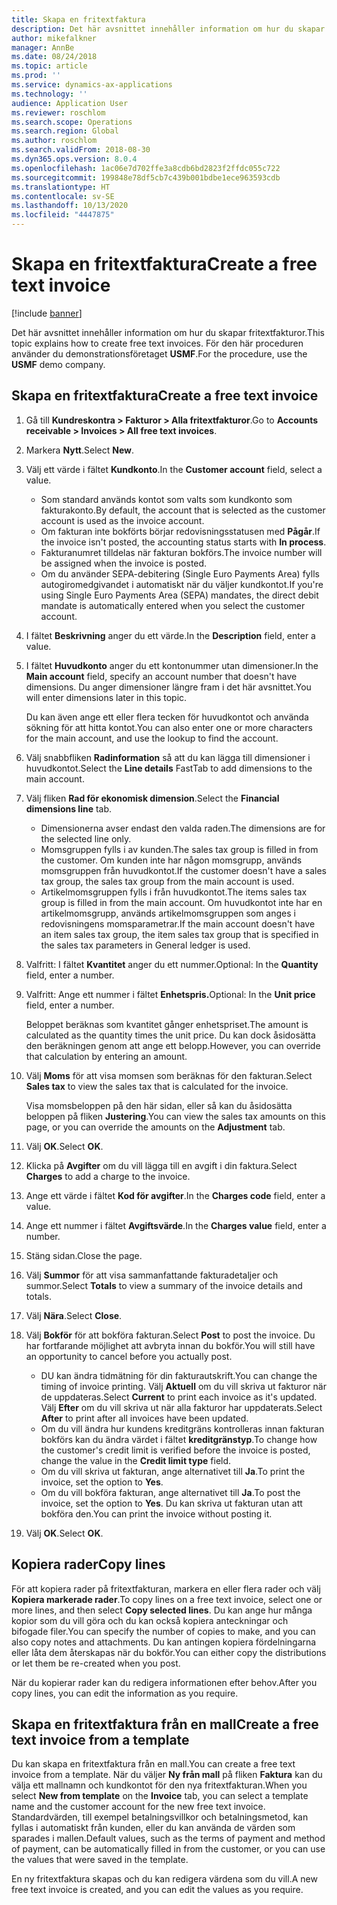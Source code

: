 ```yaml
---
title: Skapa en fritextfaktura
description: Det här avsnittet innehåller information om hur du skapar fritextfakturor.
author: mikefalkner
manager: AnnBe
ms.date: 08/24/2018
ms.topic: article
ms.prod: ''
ms.service: dynamics-ax-applications
ms.technology: ''
audience: Application User
ms.reviewer: roschlom
ms.search.scope: Operations
ms.search.region: Global
ms.author: roschlom
ms.search.validFrom: 2018-08-30
ms.dyn365.ops.version: 8.0.4
ms.openlocfilehash: 1ac06e7d702ffe3a8cdb6bd2823f2ffdc055c722
ms.sourcegitcommit: 199848e78df5cb7c439b001bdbe1ece963593cdb
ms.translationtype: HT
ms.contentlocale: sv-SE
ms.lasthandoff: 10/13/2020
ms.locfileid: "4447875"
---
```

# <a name="create-a-free-text-invoice"></a><span data-ttu-id="126e5-103">Skapa en fritextfaktura</span><span class="sxs-lookup"><span data-stu-id="126e5-103">Create a free text invoice</span></span>

[!include [banner](../includes/banner.md)]

<span data-ttu-id="126e5-104">Det här avsnittet innehåller information om hur du skapar fritextfakturor.</span><span class="sxs-lookup"><span data-stu-id="126e5-104">This topic explains how to create free text invoices.</span></span> <span data-ttu-id="126e5-105">För den här proceduren använder du demonstrationsföretaget **USMF**.</span><span class="sxs-lookup"><span data-stu-id="126e5-105">For the procedure, use the **USMF** demo company.</span></span>

## <a name="create-a-free-text-invoice"></a><span data-ttu-id="126e5-106">Skapa en fritextfaktura</span><span class="sxs-lookup"><span data-stu-id="126e5-106">Create a free text invoice</span></span>

1. <span data-ttu-id="126e5-107">Gå till **Kundreskontra \> Fakturor \> Alla fritextfakturor**.</span><span class="sxs-lookup"><span data-stu-id="126e5-107">Go to **Accounts receivable \> Invoices \> All free text invoices**.</span></span>
2. <span data-ttu-id="126e5-108">Markera **Nytt**.</span><span class="sxs-lookup"><span data-stu-id="126e5-108">Select **New**.</span></span>
3. <span data-ttu-id="126e5-109">Välj ett värde i fältet **Kundkonto**.</span><span class="sxs-lookup"><span data-stu-id="126e5-109">In the **Customer account** field, select a value.</span></span>

    * <span data-ttu-id="126e5-110">Som standard används kontot som valts som kundkonto som fakturakonto.</span><span class="sxs-lookup"><span data-stu-id="126e5-110">By default, the account that is selected as the customer account is used as the invoice account.</span></span>
    * <span data-ttu-id="126e5-111">Om fakturan inte bokförts börjar redovisningsstatusen med **Pågår**.</span><span class="sxs-lookup"><span data-stu-id="126e5-111">If the invoice isn't posted, the accounting status starts with **In process**.</span></span>
    * <span data-ttu-id="126e5-112">Fakturanumret tilldelas när fakturan bokförs.</span><span class="sxs-lookup"><span data-stu-id="126e5-112">The invoice number will be assigned when the invoice is posted.</span></span>
    * <span data-ttu-id="126e5-113">Om du använder SEPA-debitering (Single Euro Payments Area) fylls autogiromedgivandet i automatiskt när du väljer kundkontot.</span><span class="sxs-lookup"><span data-stu-id="126e5-113">If you're using Single Euro Payments Area (SEPA) mandates, the direct debit mandate is automatically entered when you select the customer account.</span></span>

4. <span data-ttu-id="126e5-114">I fältet **Beskrivning** anger du ett värde.</span><span class="sxs-lookup"><span data-stu-id="126e5-114">In the **Description** field, enter a value.</span></span>
5. <span data-ttu-id="126e5-115">I fältet **Huvudkonto** anger du ett kontonummer utan dimensioner.</span><span class="sxs-lookup"><span data-stu-id="126e5-115">In the **Main account** field, specify an account number that doesn't have dimensions.</span></span> <span data-ttu-id="126e5-116">Du anger dimensioner längre fram i det här avsnittet.</span><span class="sxs-lookup"><span data-stu-id="126e5-116">You will enter dimensions later in this topic.</span></span>

    <span data-ttu-id="126e5-117">Du kan även ange ett eller flera tecken för huvudkontot och använda sökning för att hitta kontot.</span><span class="sxs-lookup"><span data-stu-id="126e5-117">You can also enter one or more characters for the main account, and use the lookup to find the account.</span></span>

6. <span data-ttu-id="126e5-118">Välj snabbfliken **Radinformation** så att du kan lägga till dimensioner i huvudkontot.</span><span class="sxs-lookup"><span data-stu-id="126e5-118">Select the **Line details** FastTab to add dimensions to the main account.</span></span>
7. <span data-ttu-id="126e5-119">Välj fliken **Rad för ekonomisk dimension**.</span><span class="sxs-lookup"><span data-stu-id="126e5-119">Select the **Financial dimensions line** tab.</span></span>

    * <span data-ttu-id="126e5-120">Dimensionerna avser endast den valda raden.</span><span class="sxs-lookup"><span data-stu-id="126e5-120">The dimensions are for the selected line only.</span></span>
    * <span data-ttu-id="126e5-121">Momsgruppen fylls i av kunden.</span><span class="sxs-lookup"><span data-stu-id="126e5-121">The sales tax group is filled in from the customer.</span></span> <span data-ttu-id="126e5-122">Om kunden inte har någon momsgrupp, används momsgruppen från huvudkontot.</span><span class="sxs-lookup"><span data-stu-id="126e5-122">If the customer doesn't have a sales tax group, the sales tax group from the main account is used.</span></span>
    * <span data-ttu-id="126e5-123">Artikelmomsgruppen fylls i från huvudkontot.</span><span class="sxs-lookup"><span data-stu-id="126e5-123">The items sales tax group is filled in from the main account.</span></span> <span data-ttu-id="126e5-124">Om huvudkontot inte har en artikelmomsgrupp, används artikelmomsgruppen som anges i redovisningens momsparametrar.</span><span class="sxs-lookup"><span data-stu-id="126e5-124">If the main account doesn't have an item sales tax group, the item sales tax group that is specified in the sales tax parameters in General ledger is used.</span></span>

8. <span data-ttu-id="126e5-125">Valfritt: I fältet **Kvantitet** anger du ett nummer.</span><span class="sxs-lookup"><span data-stu-id="126e5-125">Optional: In the **Quantity** field, enter a number.</span></span>
9. <span data-ttu-id="126e5-126">Valfritt: Ange ett nummer i fältet **Enhetspris.**</span><span class="sxs-lookup"><span data-stu-id="126e5-126">Optional: In the **Unit price** field, enter a number.</span></span>

    <span data-ttu-id="126e5-127">Beloppet beräknas som kvantitet gånger enhetspriset.</span><span class="sxs-lookup"><span data-stu-id="126e5-127">The amount is calculated as the quantity times the unit price.</span></span> <span data-ttu-id="126e5-128">Du kan dock åsidosätta den beräkningen genom att ange ett belopp.</span><span class="sxs-lookup"><span data-stu-id="126e5-128">However, you can override that calculation by entering an amount.</span></span>

10. <span data-ttu-id="126e5-129">Välj **Moms** för att visa momsen som beräknas för den fakturan.</span><span class="sxs-lookup"><span data-stu-id="126e5-129">Select **Sales tax** to view the sales tax that is calculated for the invoice.</span></span>

    <span data-ttu-id="126e5-130">Visa momsbeloppen på den här sidan, eller så kan du åsidosätta beloppen på fliken **Justering**.</span><span class="sxs-lookup"><span data-stu-id="126e5-130">You can view the sales tax amounts on this page, or you can override the amounts on the **Adjustment** tab.</span></span>

11. <span data-ttu-id="126e5-131">Välj **OK**.</span><span class="sxs-lookup"><span data-stu-id="126e5-131">Select **OK**.</span></span>
12. <span data-ttu-id="126e5-132">Klicka på **Avgifter** om du vill lägga till en avgift i din faktura.</span><span class="sxs-lookup"><span data-stu-id="126e5-132">Select **Charges** to add a charge to the invoice.</span></span>
13. <span data-ttu-id="126e5-133">Ange ett värde i fältet **Kod för avgifter**.</span><span class="sxs-lookup"><span data-stu-id="126e5-133">In the **Charges code** field, enter a value.</span></span>
14. <span data-ttu-id="126e5-134">Ange ett nummer i fältet **Avgiftsvärde**.</span><span class="sxs-lookup"><span data-stu-id="126e5-134">In the **Charges value** field, enter a number.</span></span>
15. <span data-ttu-id="126e5-135">Stäng sidan.</span><span class="sxs-lookup"><span data-stu-id="126e5-135">Close the page.</span></span>
16. <span data-ttu-id="126e5-136">Välj **Summor** för att visa sammanfattande fakturadetaljer och summor.</span><span class="sxs-lookup"><span data-stu-id="126e5-136">Select **Totals** to view a summary of the invoice details and totals.</span></span>
17. <span data-ttu-id="126e5-137">Välj **Nära**.</span><span class="sxs-lookup"><span data-stu-id="126e5-137">Select **Close**.</span></span>
18. <span data-ttu-id="126e5-138">Välj **Bokför** för att bokföra fakturan.</span><span class="sxs-lookup"><span data-stu-id="126e5-138">Select **Post** to post the invoice.</span></span> <span data-ttu-id="126e5-139">Du har fortfarande möjlighet att avbryta innan du bokför.</span><span class="sxs-lookup"><span data-stu-id="126e5-139">You will still have an opportunity to cancel before you actually post.</span></span>

    * <span data-ttu-id="126e5-140">DU kan ändra tidmätning för din fakturautskrift.</span><span class="sxs-lookup"><span data-stu-id="126e5-140">You can change the timing of invoice printing.</span></span> <span data-ttu-id="126e5-141">Välj **Aktuell** om du vill skriva ut fakturor när de uppdateras.</span><span class="sxs-lookup"><span data-stu-id="126e5-141">Select **Current** to print each invoice as it's updated.</span></span> <span data-ttu-id="126e5-142">Välj **Efter** om du vill skriva ut när alla fakturor har uppdaterats.</span><span class="sxs-lookup"><span data-stu-id="126e5-142">Select **After** to print after all invoices have been updated.</span></span>
    * <span data-ttu-id="126e5-143">Om du vill ändra hur kundens kreditgräns kontrolleras innan fakturan bokförs kan du ändra värdet i fältet **kreditgränstyp**.</span><span class="sxs-lookup"><span data-stu-id="126e5-143">To change how the customer's credit limit is verified before the invoice is posted, change the value in the **Credit limit type** field.</span></span>
    * <span data-ttu-id="126e5-144">Om du vill skriva ut fakturan, ange alternativet till **Ja**.</span><span class="sxs-lookup"><span data-stu-id="126e5-144">To print the invoice, set the option to **Yes**.</span></span>
    * <span data-ttu-id="126e5-145">Om du vill bokföra fakturan, ange alternativet till **Ja**.</span><span class="sxs-lookup"><span data-stu-id="126e5-145">To post the invoice, set the option to **Yes**.</span></span> <span data-ttu-id="126e5-146">Du kan skriva ut fakturan utan att bokföra den.</span><span class="sxs-lookup"><span data-stu-id="126e5-146">You can print the invoice without posting it.</span></span>

19. <span data-ttu-id="126e5-147">Välj **OK**.</span><span class="sxs-lookup"><span data-stu-id="126e5-147">Select **OK**.</span></span>

## <a name="copy-lines"></a><span data-ttu-id="126e5-148">Kopiera rader</span><span class="sxs-lookup"><span data-stu-id="126e5-148">Copy lines</span></span>
<span data-ttu-id="126e5-149">För att kopiera rader på fritextfakturan, markera en eller flera rader och välj **Kopiera markerade rader**.</span><span class="sxs-lookup"><span data-stu-id="126e5-149">To copy lines on a free text invoice, select one or more lines, and then select **Copy selected lines**.</span></span> <span data-ttu-id="126e5-150">Du kan ange hur många kopior som du vill göra och du kan också kopiera anteckningar och bifogade filer.</span><span class="sxs-lookup"><span data-stu-id="126e5-150">You can specify the number of copies to make, and you can also copy notes and attachments.</span></span> <span data-ttu-id="126e5-151">Du kan antingen kopiera fördelningarna eller låta dem återskapas när du bokför.</span><span class="sxs-lookup"><span data-stu-id="126e5-151">You can either copy the distributions or let them be re-created when you post.</span></span>

<span data-ttu-id="126e5-152">När du kopierar rader kan du redigera informationen efter behov.</span><span class="sxs-lookup"><span data-stu-id="126e5-152">After you copy lines, you can edit the information as you require.</span></span>

## <a name="create-a-free-text-invoice-from-a-template"></a><span data-ttu-id="126e5-153">Skapa en fritextfaktura från en mall</span><span class="sxs-lookup"><span data-stu-id="126e5-153">Create a free text invoice from a template</span></span>
<span data-ttu-id="126e5-154">Du kan skapa en fritextfaktura från en mall.</span><span class="sxs-lookup"><span data-stu-id="126e5-154">You can create a free text invoice from a template.</span></span> <span data-ttu-id="126e5-155">När du väljer **Ny från mall** på fliken **Faktura** kan du välja ett mallnamn och kundkontot för den nya fritextfakturan.</span><span class="sxs-lookup"><span data-stu-id="126e5-155">When you select **New from template** on the **Invoice** tab, you can select a template name and the customer account for the new free text invoice.</span></span> <span data-ttu-id="126e5-156">Standardvärden, till exempel betalningsvillkor och betalningsmetod, kan fyllas i automatiskt från kunden, eller du kan använda de värden som sparades i mallen.</span><span class="sxs-lookup"><span data-stu-id="126e5-156">Default values, such as the terms of payment and method of payment, can be automatically filled in from the customer, or you can use the values that were saved in the template.</span></span>

<span data-ttu-id="126e5-157">En ny fritextfaktura skapas och du kan redigera värdena som du vill.</span><span class="sxs-lookup"><span data-stu-id="126e5-157">A new free text invoice is created, and you can edit the values as you require.</span></span>
